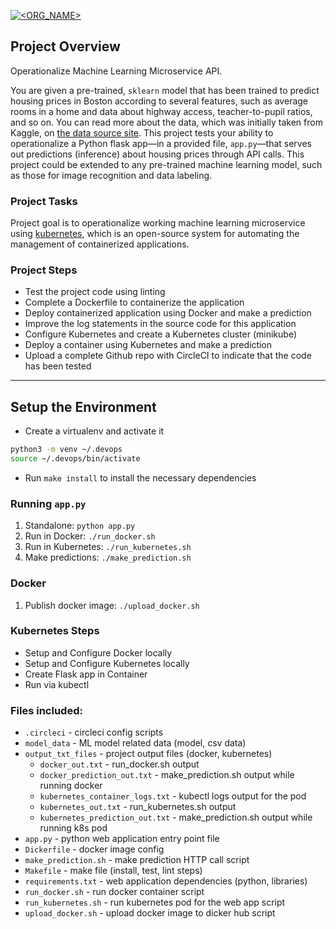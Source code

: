 [![<ORG_NAME>](https://circleci.com/gh/maxgherman/udacity-microservices.svg?style=svg)](https://circleci.com/gh/maxgherman/udacity-microservices)


## Project Overview

Operationalize Machine Learning Microservice API.

You are given a pre-trained, `sklearn` model that has been trained to predict housing prices in Boston according to several features, such as average rooms in a home and data about highway access, teacher-to-pupil ratios, and so on. You can read more about the data, which was initially taken from Kaggle, on [the data source site](https://www.kaggle.com/c/boston-housing). This project tests your ability to operationalize a Python flask app—in a provided file, `app.py`—that serves out predictions (inference) about housing prices through API calls. This project could be extended to any pre-trained machine learning model, such as those for image recognition and data labeling.

### Project Tasks

Project goal is to operationalize working machine learning microservice using [kubernetes](https://kubernetes.io/), which is an open-source system for automating the management of containerized applications.

### Project Steps

* Test the project code using linting
* Complete a Dockerfile to containerize the application
* Deploy  containerized application using Docker and make a prediction
* Improve the log statements in the source code for this application
* Configure Kubernetes and create a Kubernetes cluster (minikube)
* Deploy a container using Kubernetes and make a prediction
* Upload a complete Github repo with CircleCI to indicate that the code has been tested

---

## Setup the Environment

* Create a virtualenv and activate it

```sh
python3 -m venv ~/.devops
source ~/.devops/bin/activate
```

* Run `make install` to install the necessary dependencies

### Running `app.py`

1. Standalone:  `python app.py`
2. Run in Docker:  `./run_docker.sh`
3. Run in Kubernetes:  `./run_kubernetes.sh`
4. Make predictions: `./make_prediction.sh`

### Docker

1. Publish docker image: `./upload_docker.sh`

### Kubernetes Steps

* Setup and Configure Docker locally
* Setup and Configure Kubernetes locally
* Create Flask app in Container
* Run via kubectl

### Files included:

* `.circleci` - circleci config scripts
* `model_data` - ML model related data (model, csv data)
* `output_txt_files` - project output files (docker, kubernetes)
    * `docker_out.txt` - run_docker.sh output
    * `docker_prediction_out.txt` - make_prediction.sh output while running docker
    * `kubernetes_container_logs.txt` - kubectl logs output for the pod
    * `kubernetes_out.txt` - run_kubernetes.sh output
    * `kubernetes_prediction_out.txt` - make_prediction.sh output while running k8s pod
* `app.py` - python web application entry point file
* `Dickerfile` - docker image config
* `make_prediction.sh` - make prediction HTTP call script
* `Makefile` - make file (install, test, lint steps)
* `requirements.txt` - web application dependencies (python, libraries)
* `run_docker.sh` - run docker container script
* `run_kubernetes.sh` - run kubernetes pod for the web app script
*  `upload_docker.sh` - upload docker image to dicker hub script
